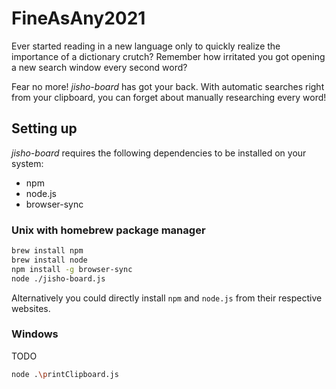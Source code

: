 # FineAsAny2021
Ever started reading in a new language only to quickly realize the importance of a dictionary crutch? Remember how irritated you got opening a new search window every second word?

Fear no more! *jisho-board* has got your back. With automatic searches right from your clipboard, you can forget about manually researching every word!

## Setting up
*jisho-board* requires the following dependencies to be installed on your system:
 - npm
 - node.js
 - browser-sync

### Unix with homebrew package manager
```sh
brew install npm
brew install node
npm install -g browser-sync
node ./jisho-board.js
```
Alternatively you could directly install `npm` and `node.js` from their respective websites.
### Windows
TODO
```sh
node .\printClipboard.js
```
